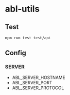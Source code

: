 # abl-utils

## Test

```bash
npm run test test/api
```


## Config

### SERVER

* ABL_SERVER_HOSTNAME
* ABL_SERVER_PORT
* ABL_SERVER_PROTOCOL